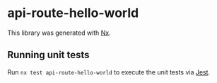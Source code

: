# api-route-hello-world

This library was generated with [Nx](https://nx.dev).

## Running unit tests

Run `nx test api-route-hello-world` to execute the unit tests via [Jest](https://jestjs.io).
